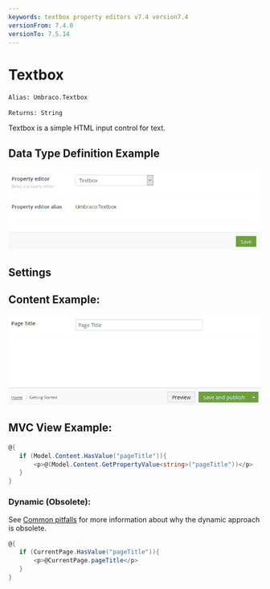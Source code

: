 ```yaml
---
keywords: textbox property editors v7.4 version7.4
versionFrom: 7.4.0
versionTo: 7.5.14
---
```


# Textbox

`Alias: Umbraco.Textbox`

`Returns: String`

Textbox is a simple HTML input control for text.

## Data Type Definition Example

![Textbox Data Type Definition](images/textbox/7/Textbox-DataType.png)

## Settings

## Content Example:

![Textbox Content Example](images/textbox/7/Textbox-Content.png)

## MVC View Example:

```csharp
@{
   if (Model.Content.HasValue("pageTitle")){
       <p>@(Model.Content.GetPropertyValue<string>("pageTitle"))</p>
   }
}
```


### Dynamic (Obsolete):

See [Common pitfalls](../../../../../reference/Common-Pitfalls/#dynamics) for more information about why the dynamic approach is obsolete.

```csharp
@{
   if (CurrentPage.HasValue("pageTitle")){
       <p>@CurrentPage.pageTitle</p>
   }
}
```

